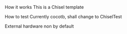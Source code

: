 How it works
This is a Chisel template

How to test
Currently cocotb, shall change to ChiselTest

External hardware
non by default
